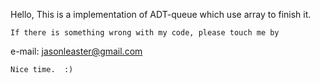 Hello,
	This is a implementation of ADT-queue which use array to finish it.

	If there is something wrong with my code, please touch me by
e-mail: jasonleaster@gmail.com

	Nice time.	:)

